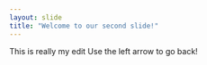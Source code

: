 ```yaml
---
layout: slide
title: "Welcome to our second slide!"
---
```

This is really my edit 
Use the left arrow to go back!
